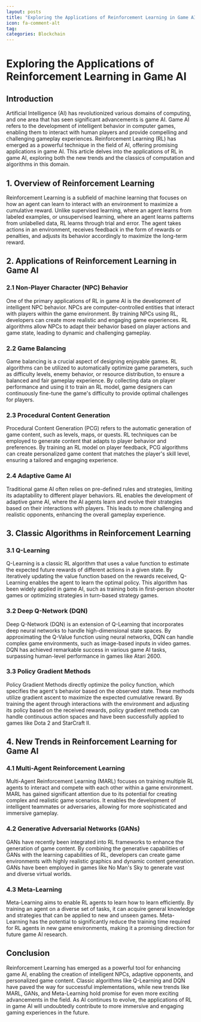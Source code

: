 ```yaml
---
layout: posts
title: "Exploring the Applications of Reinforcement Learning in Game AI"
icon: fa-comment-alt
tag:      
categories: Blockchain
---
```



# Exploring the Applications of Reinforcement Learning in Game AI

## Introduction
Artificial Intelligence (AI) has revolutionized various domains of computing, and one area that has seen significant advancements is game AI. Game AI refers to the development of intelligent behavior in computer games, enabling them to interact with human players and provide compelling and challenging gameplay experiences. Reinforcement Learning (RL) has emerged as a powerful technique in the field of AI, offering promising applications in game AI. This article delves into the applications of RL in game AI, exploring both the new trends and the classics of computation and algorithms in this domain.

## 1. Overview of Reinforcement Learning
Reinforcement Learning is a subfield of machine learning that focuses on how an agent can learn to interact with an environment to maximize a cumulative reward. Unlike supervised learning, where an agent learns from labeled examples, or unsupervised learning, where an agent learns patterns from unlabelled data, RL learns through trial and error. The agent takes actions in an environment, receives feedback in the form of rewards or penalties, and adjusts its behavior accordingly to maximize the long-term reward.

## 2. Applications of Reinforcement Learning in Game AI
### 2.1 Non-Player Character (NPC) Behavior
One of the primary applications of RL in game AI is the development of intelligent NPC behavior. NPCs are computer-controlled entities that interact with players within the game environment. By training NPCs using RL, developers can create more realistic and engaging game experiences. RL algorithms allow NPCs to adapt their behavior based on player actions and game state, leading to dynamic and challenging gameplay.

### 2.2 Game Balancing
Game balancing is a crucial aspect of designing enjoyable games. RL algorithms can be utilized to automatically optimize game parameters, such as difficulty levels, enemy behavior, or resource distribution, to ensure a balanced and fair gameplay experience. By collecting data on player performance and using it to train an RL model, game designers can continuously fine-tune the game's difficulty to provide optimal challenges for players.

### 2.3 Procedural Content Generation
Procedural Content Generation (PCG) refers to the automatic generation of game content, such as levels, maps, or quests. RL techniques can be employed to generate content that adapts to player behavior and preferences. By training an RL model on player feedback, PCG algorithms can create personalized game content that matches the player's skill level, ensuring a tailored and engaging experience.

### 2.4 Adaptive Game AI
Traditional game AI often relies on pre-defined rules and strategies, limiting its adaptability to different player behaviors. RL enables the development of adaptive game AI, where the AI agents learn and evolve their strategies based on their interactions with players. This leads to more challenging and realistic opponents, enhancing the overall gameplay experience.

## 3. Classic Algorithms in Reinforcement Learning
### 3.1 Q-Learning
Q-Learning is a classic RL algorithm that uses a value function to estimate the expected future rewards of different actions in a given state. By iteratively updating the value function based on the rewards received, Q-Learning enables the agent to learn the optimal policy. This algorithm has been widely applied in game AI, such as training bots in first-person shooter games or optimizing strategies in turn-based strategy games.

### 3.2 Deep Q-Network (DQN)
Deep Q-Network (DQN) is an extension of Q-Learning that incorporates deep neural networks to handle high-dimensional state spaces. By approximating the Q-Value function using neural networks, DQN can handle complex game environments, such as image-based inputs in video games. DQN has achieved remarkable success in various game AI tasks, surpassing human-level performance in games like Atari 2600.

### 3.3 Policy Gradient Methods
Policy Gradient Methods directly optimize the policy function, which specifies the agent's behavior based on the observed state. These methods utilize gradient ascent to maximize the expected cumulative reward. By training the agent through interactions with the environment and adjusting its policy based on the received rewards, policy gradient methods can handle continuous action spaces and have been successfully applied to games like Dota 2 and StarCraft II.

## 4. New Trends in Reinforcement Learning for Game AI
### 4.1 Multi-Agent Reinforcement Learning
Multi-Agent Reinforcement Learning (MARL) focuses on training multiple RL agents to interact and compete with each other within a game environment. MARL has gained significant attention due to its potential for creating complex and realistic game scenarios. It enables the development of intelligent teammates or adversaries, allowing for more sophisticated and immersive gameplay.

### 4.2 Generative Adversarial Networks (GANs)
GANs have recently been integrated into RL frameworks to enhance the generation of game content. By combining the generative capabilities of GANs with the learning capabilities of RL, developers can create game environments with highly realistic graphics and dynamic content generation. GANs have been employed in games like No Man's Sky to generate vast and diverse virtual worlds.

### 4.3 Meta-Learning
Meta-Learning aims to enable RL agents to learn how to learn efficiently. By training an agent on a diverse set of tasks, it can acquire general knowledge and strategies that can be applied to new and unseen games. Meta-Learning has the potential to significantly reduce the training time required for RL agents in new game environments, making it a promising direction for future game AI research.

## Conclusion
Reinforcement Learning has emerged as a powerful tool for enhancing game AI, enabling the creation of intelligent NPCs, adaptive opponents, and personalized game content. Classic algorithms like Q-Learning and DQN have paved the way for successful implementations, while new trends like MARL, GANs, and Meta-Learning hold promise for even more exciting advancements in the field. As AI continues to evolve, the applications of RL in game AI will undoubtedly contribute to more immersive and engaging gaming experiences in the future.